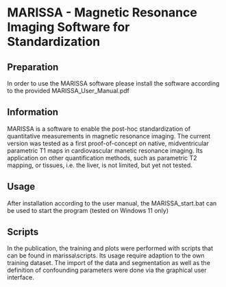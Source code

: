 # MARISSA - Magnetic Resonance Imaging Software for Standardization

## Preparation
In order to use the MARISSA software please install the software according to the provided MARISSA_User_Manual.pdf

## Information
MARISSA is a software to enable the post-hoc standardization of quantitative measurements in magnetic resonance imaging. The current version was tested
as a first proof-of-concept on native, midventricular parametric T1 maps in cardiovascular manetic resonance imaging. Its application on
other quantification methods, such as parametric T2 mapping, or tissues, i.e. the liver, is not limited, but yet not tested.

## Usage
After installation according to the user manual, the MARISSA_start.bat can be used to start the program (tested on Windows 11 only)

## Scripts
In the publication, the training and plots were performed with scripts that can be found in marissa\scripts.
Its usage require adaption to the own training dataset. The import of the data and segmentation as well as the definition of confounding parameters were done via the graphical user interface.

